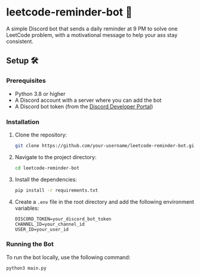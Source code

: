 # leetcode-reminder-bot 🤖

A simple Discord bot that sends a daily reminder at 9 PM to solve one LeetCode problem, with a motivational message to help your ass stay consistent.

## Setup 🛠

### Prerequisites
- Python 3.8 or higher
- A Discord account with a server where you can add the bot
- A Discord bot token (from the [Discord Developer Portal](https://discord.com/developers/applications))

### Installation

1. Clone the repository:
    ```bash
    git clone https://github.com/your-username/leetcode-reminder-bot.git
    ```

2. Navigate to the project directory:
    ```bash
    cd leetcode-reminder-bot
    ```

3. Install the dependencies:
    ```bash
    pip install -r requirements.txt
    ```

4. Create a `.env` file in the root directory and add the following environment variables:
    ```env
    DISCORD_TOKEN=your_discord_bot_token
    CHANNEL_ID=your_channel_id
    USER_ID=your_user_id
    ```

### Running the Bot

To run the bot locally, use the following command:
```bash
python3 main.py
```